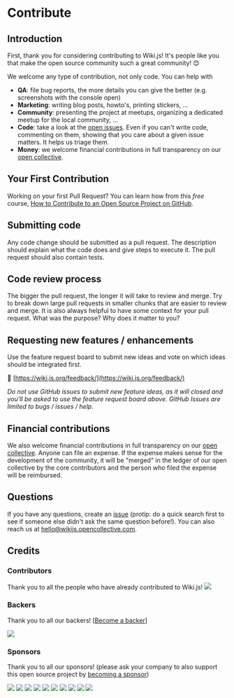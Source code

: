 # Contribute

## Introduction

First, thank you for considering contributing to Wiki.js! It's people like you that make the open source community such a great community! 😊

We welcome any type of contribution, not only code. You can help with
- **QA**: file bug reports, the more details you can give the better (e.g. screenshots with the console open)
- **Marketing**: writing blog posts, howto's, printing stickers, ...
- **Community**: presenting the project at meetups, organizing a dedicated meetup for the local community, ...
- **Code**: take a look at the [open issues](https://github.com/Requarks/wiki/issues). Even if you can't write code, commenting on them, showing that you care about a given issue matters. It helps us triage them.
- **Money**: we welcome financial contributions in full transparency on our [open collective](https://opencollective.com/wikijs).

## Your First Contribution

Working on your first Pull Request? You can learn how from this *free* course, [How to Contribute to an Open Source Project on GitHub](https://egghead.io/courses/how-to-contribute-to-an-open-source-project-on-github).

## Submitting code

Any code change should be submitted as a pull request. The description should explain what the code does and give steps to execute it. The pull request should also contain tests.

## Code review process

The bigger the pull request, the longer it will take to review and merge. Try to break down large pull requests in smaller chunks that are easier to review and merge.
It is also always helpful to have some context for your pull request. What was the purpose? Why does it matter to you?

## Requesting new features / enhancements

Use the feature request board to submit new ideas and vote on which ideas should be integrated first.

:triangular_flag_on_post: [https://wiki.js.org/feedback/](https://wiki.js.org/feedback/)

*Do not use GitHub issues to submit new feature ideas, as it will closed and you'll be asked to use the feature request board above. GitHub Issues are limited to bugs / issues / help*.

## Financial contributions

We also welcome financial contributions in full transparency on our [open collective](https://opencollective.com/wikijs).
Anyone can file an expense. If the expense makes sense for the development of the community, it will be "merged" in the ledger of our open collective by the core contributors and the person who filed the expense will be reimbursed.

## Questions

If you have any questions, create an [issue](https://github.com/Requarks/wiki/issues/new/choose) (protip: do a quick search first to see if someone else didn't ask the same question before!).
You can also reach us at <hello@wikijs.opencollective.com>.

## Credits

### Contributors

Thank you to all the people who have already contributed to Wiki.js!
<a href="https://github.com/Requarks/wiki/graphs/contributors"><img src="https://opencollective.com/wikijs/contributors.svg?width=890" /></a>


### Backers

Thank you to all our backers! [[Become a backer](https://opencollective.com/wikijs#backer)]

<a href="https://opencollective.com/wikijs#backers" target="_blank"><img src="https://opencollective.com/wikijs/backers.svg?width=890"></a>


### Sponsors

Thank you to all our sponsors! (please ask your company to also support this open source project by [becoming a sponsor](https://opencollective.com/wikijs#sponsor))

<a href="https://opencollective.com/wikijs/sponsor/0/website" target="_blank"><img src="https://opencollective.com/wikijs/sponsor/0/avatar.svg"></a>
<a href="https://opencollective.com/wikijs/sponsor/1/website" target="_blank"><img src="https://opencollective.com/wikijs/sponsor/1/avatar.svg"></a>
<a href="https://opencollective.com/wikijs/sponsor/2/website" target="_blank"><img src="https://opencollective.com/wikijs/sponsor/2/avatar.svg"></a>
<a href="https://opencollective.com/wikijs/sponsor/3/website" target="_blank"><img src="https://opencollective.com/wikijs/sponsor/3/avatar.svg"></a>
<a href="https://opencollective.com/wikijs/sponsor/4/website" target="_blank"><img src="https://opencollective.com/wikijs/sponsor/4/avatar.svg"></a>
<a href="https://opencollective.com/wikijs/sponsor/5/website" target="_blank"><img src="https://opencollective.com/wikijs/sponsor/5/avatar.svg"></a>
<a href="https://opencollective.com/wikijs/sponsor/6/website" target="_blank"><img src="https://opencollective.com/wikijs/sponsor/6/avatar.svg"></a>
<a href="https://opencollective.com/wikijs/sponsor/7/website" target="_blank"><img src="https://opencollective.com/wikijs/sponsor/7/avatar.svg"></a>
<a href="https://opencollective.com/wikijs/sponsor/8/website" target="_blank"><img src="https://opencollective.com/wikijs/sponsor/8/avatar.svg"></a>
<a href="https://opencollective.com/wikijs/sponsor/9/website" target="_blank"><img src="https://opencollective.com/wikijs/sponsor/9/avatar.svg"></a>

<!-- This `CONTRIBUTING.md` is based on @nayafia's template https://github.com/nayafia/contributing-template -->
